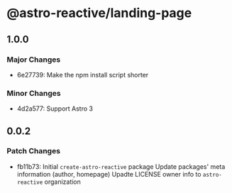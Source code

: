 # @astro-reactive/landing-page

## 1.0.0

### Major Changes

- 6e27739: Make the npm install script shorter

### Minor Changes

- 4d2a577: Support Astro 3

## 0.0.2

### Patch Changes

- fb11b73: Initial `create-astro-reactive` package
  Update packages' meta information (author, homepage)
  Upadte LICENSE owner info to `astro-reactive` organization
